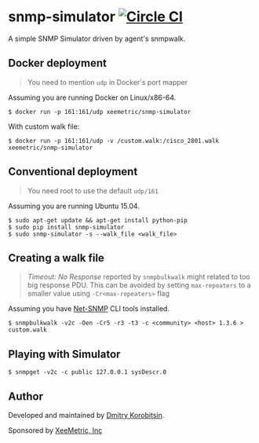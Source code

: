 # snmp-simulator [![Circle CI](https://circleci.com/gh/xeemetric/snmp-simulator/tree/master.svg?style=svg)](https://circleci.com/gh/xeemetric/snmp-simulator/tree/master)

A simple SNMP Simulator driven by agent's snmpwalk.


## Docker deployment

> You need to mention `udp` in Docker's port mapper

Assuming you are running Docker on Linux/x86-64.

    $ docker run -p 161:161/udp xeemetric/snmp-simulator

With custom walk file:

    $ docker run -p 161:161/udp -v /custom.walk:/cisco_2801.walk xeemetric/snmp-simulator


## Conventional deployment

> You need root to use the default `udp/161`

Assuming you are running Ubuntu 15.04.

    $ sudo apt-get update && apt-get install python-pip
    $ sudo pip install snmp-simulator
    $ sudo snmp-simulator -s --walk_file <walk_file>


## Creating a walk file

> *Timeout: No Response* reported by `snmpbulkwalk` might related to too big response PDU. This can be avoided by setting `max-repeaters` to a smaller value using `-Cr<max-repeaters>` flag

Assuming you have [Net-SNMP](http://www.net-snmp.org) CLI tools installed.

    $ snmpbulkwalk -v2c -Oen -Cr5 -r3 -t3 -c <community> <host> 1.3.6 > custom.walk


## Playing with Simulator

    $ snmpget -v2c -c public 127.0.0.1 sysDescr.0


## Author

Developed and maintained by [Dmitry Korobitsin](https://github.com/korobitsin).

Sponsored by [XeeMetric, Inc](http://xeemetric.com)
